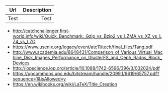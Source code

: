 | Url	| Description |
|-------|------------:|
|Test	|Test	      |

- http://catchchallenger.first-world.info/wiki/Quick_Benchmark:_Gzip_vs_Bzip2_vs_LZMA_vs_XZ_vs_LZ4_vs_LZO
- https://www.usenix.org/legacy/event/atc11/tech/final_files/Tang.pdf
- http://www.academia.edu/8648431/Comparison_of_Various_Virtual_Machine_Disk_Images_Performance_on_GlusterFS_and_Ceph_Rados_Block_Devices
- http://iopscience.iop.org/article/10.1088/1742-6596/396/3/032024/pdf
- https://upcommons.upc.edu/bitstream/handle/2099.1/9619/65757.pdf?sequence=1&isAllowed=y
- https://en.wikibooks.org/wiki/LaTeX/Title_Creation
